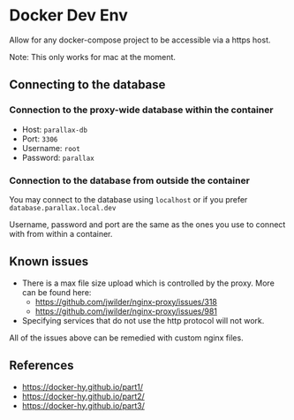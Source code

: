 Docker Dev Env
==

Allow for any docker-compose project to be accessible via a https host.

Note: This only works for mac at the moment.

## Connecting to the database

### Connection to the proxy-wide database within the container

* Host: `parallax-db`
* Port: `3306`
* Username: `root`
* Password: `parallax`

### Connection to the database from outside the container

You may connect to the database using `localhost` or if you prefer `database.parallax.local.dev`

Username, password and port are the same as the ones you use to connect with from within a container.

## Known issues

* There is a max file size upload which is controlled by the proxy. More can be found here: 
    * https://github.com/jwilder/nginx-proxy/issues/318
    * https://github.com/jwilder/nginx-proxy/issues/981
* Specifying services that do not use the http protocol will not work.

All of the issues above can be remedied with custom nginx files.

## References

* https://docker-hy.github.io/part1/
* https://docker-hy.github.io/part2/
* https://docker-hy.github.io/part3/
